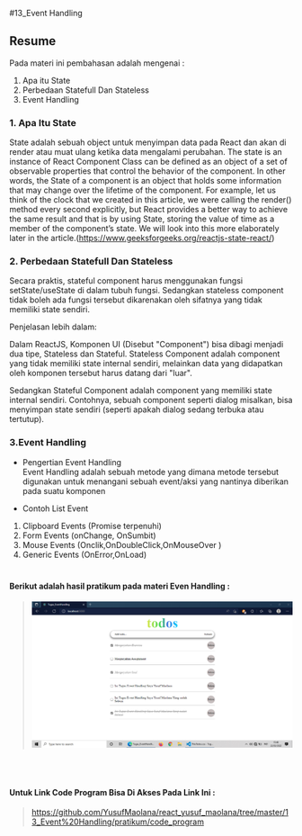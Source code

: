 #13_Event Handling 

## Resume
Pada materi ini pembahasan adalah mengenai :

1. Apa itu State 
2. Perbedaan Statefull Dan Stateless 
3. Event Handling

### 1. Apa Itu State
State adalah sebuah object untuk menyimpan data pada React dan akan di render atau muat ulang ketika data mengalami perubahan.
The state is an instance of React Component Class can be defined as an object of a set of observable properties that control the behavior of the component. In other words, the State of a component is an object that holds some information that may change over the lifetime of the component. For example, let us think of the clock that we created in this article, we were calling the render() method every second explicitly, but React provides a better way to achieve the same result and that is by using State, storing the value of time as a member of the component’s state. We will look into this more elaborately later in the article.(https://www.geeksforgeeks.org/reactjs-state-react/)


### 2. Perbedaan Statefull Dan Stateless

Secara praktis, stateful component harus menggunakan fungsi setState/useState di dalam tubuh fungsi. Sedangkan stateless component tidak boleh ada fungsi tersebut dikarenakan oleh sifatnya yang tidak memiliki state sendiri.

Penjelasan lebih dalam:

Dalam ReactJS, Komponen UI (Disebut "Component") bisa dibagi menjadi dua tipe, Stateless dan Stateful. Stateless Component adalah component yang tidak memiliki state internal sendiri, melainkan data yang didapatkan oleh komponen tersebut harus datang dari "luar".


Sedangkan Stateful Component adalah component yang memiliki state internal sendiri. Contohnya, sebuah component seperti dialog misalkan, bisa menyimpan state sendiri (seperti apakah dialog sedang terbuka atau tertutup).

### 3.Event Handling
* Pengertian Event Handling
<br> Event Handling adalah sebuah metode yang dimana metode tersebut digunakan untuk menangani sebuah event/aksi yang nantinya diberikan pada suatu komponen 

* Contoh List Event 
1. Clipboard Events (Promise terpenuhi)
2. Form Events (onChange, OnSumbit)
3. Mouse Events (Onclik,OnDoubleClick,OnMouseOver
)
4. Generic Events (OnError,OnLoad)

#
#### Berikut adalah hasil pratikum pada materi Even Handling :

><img src=".\screenshots\Tgs-Event_Handling(1).png">
<br></br>

#### Untuk Link Code Program Bisa Di Akses Pada Link Ini :
>https://github.com/YusufMaolana/react_yusuf_maolana/tree/master/13_Event%20Handling/pratikum/code_program